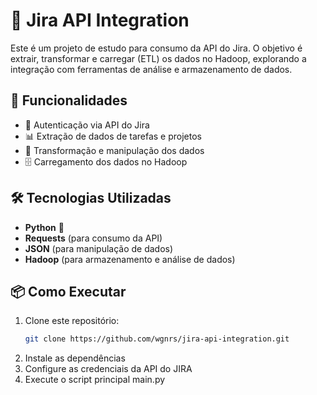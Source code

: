 # 📝 Jira API Integration  

Este é um projeto de estudo para consumo da API do Jira. O objetivo é extrair, transformar e carregar (ETL) os dados no Hadoop, explorando a integração com ferramentas de análise e armazenamento de dados.  

## 🚀 Funcionalidades  

- 📌 Autenticação via API do Jira  
- 📊 Extração de dados de tarefas e projetos  
- 🔄 Transformação e manipulação dos dados  
- 🗄️ Carregamento dos dados no Hadoop  

## 🛠️ Tecnologias Utilizadas  

- **Python** 🐍  
- **Requests** (para consumo da API)  
- **JSON** (para manipulação de dados)  
- **Hadoop** (para armazenamento e análise de dados)  

## 📦 Como Executar  

1. Clone este repositório:  
   ```bash
   git clone https://github.com/wgnrs/jira-api-integration.git
   
2. Instale as dependências
3. Configure as credenciais da API do JIRA
4. Execute o script principal main.py
